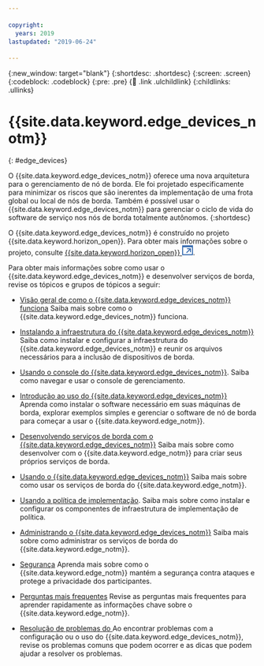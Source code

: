 ```yaml
---

copyright:
  years: 2019
lastupdated: "2019-06-24"

---
```


{:new_window: target="blank"}
{:shortdesc: .shortdesc}
{:screen: .screen}
{:codeblock: .codeblock}
{:pre: .pre}
{:child: .link .ulchildlink}
{:childlinks: .ullinks}

# {{site.data.keyword.edge_devices_notm}}
{: #edge_devices}

O {{site.data.keyword.edge_devices_notm}} oferece uma nova arquitetura para o gerenciamento de nó de borda. Ele foi projetado especificamente para minimizar os riscos que são inerentes da implementação de uma frota global ou local de nós de borda. Também é possível usar o {{site.data.keyword.edge_devices_notm}} para gerenciar o ciclo de vida do software de serviço nos nós de borda totalmente autônomos.
{:shortdesc}

O {{site.data.keyword.edge_devices_notm}} é construído no projeto {{site.data.keyword.horizon_open}}. Para obter mais informações sobre o projeto, consulte [{{site.data.keyword.horizon_open}} ![Abre em uma nova guia](../../images/icons/launch-glyph.svg "Abre em uma nova guia")](https://github.com/open-horizon).

Para obter mais informações sobre como usar o {{site.data.keyword.edge_devices_notm}} e desenvolver serviços de borda, revise os tópicos e grupos de tópicos a seguir:

* [Visão geral de como o {{site.data.keyword.edge_devices_notm}} funciona](overview.md) Saiba mais sobre como o {{site.data.keyword.edge_devices_notm}} funciona.

* [Instalando a infraestrutura do {{site.data.keyword.edge_devices_notm}}](../installing/install.md) Saiba como instalar e configurar a infraestrutura do {{site.data.keyword.edge_devices_notm}} e reunir os arquivos necessários para a inclusão de dispositivos de borda.

* [Usando o console do {{site.data.keyword.edge_devices_notm}}](../installing/management_console.md). Saiba como navegar e usar o console de gerenciamento.

* [Introdução ao uso do {{site.data.keyword.edge_devices_notm}}](getting_started.md)
  Aprenda como instalar o software necessário em suas máquinas de borda, explorar exemplos simples e gerenciar o software de nó de borda para começar a usar o {{site.data.keyword.edge_notm}}.

* [Desenvolvendo serviços de borda com o {{site.data.keyword.edge_devices_notm}}](../developing/developing.md)   Saiba mais sobre como desenvolver com o {{site.data.keyword.edge_notm}} para criar seus próprios serviços de borda.
  
* [Usando o {{site.data.keyword.edge_devices_notm}}](../using_edge_devices/using_edge_devices.md)
  Saiba mais sobre como usar os serviços de borda do {{site.data.keyword.edge_notm}}.
  
* [Usando a política de implementação](../using_edge_devices/detailed_policy.md). Saiba mais sobre como instalar e configurar os componentes de infraestrutura de implementação de política.
  
* [Administrando o {{site.data.keyword.edge_devices_notm}}](../administering.md)
  Saiba mais sobre como administrar os serviços de borda do {{site.data.keyword.edge_notm}}. 
  
* [Segurança](../developing/developing.md)
  Aprenda mais sobre como o {{site.data.keyword.edge_notm}} mantém a segurança contra ataques e protege a privacidade dos participantes.

* [Perguntas mais frequentes](faq.md) Revise as perguntas mais frequentes para aprender rapidamente as informações chave sobre o {{site.data.keyword.edge_notm}}.

* [Resolução de problemas do ](../troubleshoot/troubleshooting.md) Ao encontrar problemas com a configuração ou o uso do {{site.data.keyword.edge_devices_notm}}, revise os problemas comuns que podem ocorrer e as dicas que podem ajudar a resolver os problemas.
